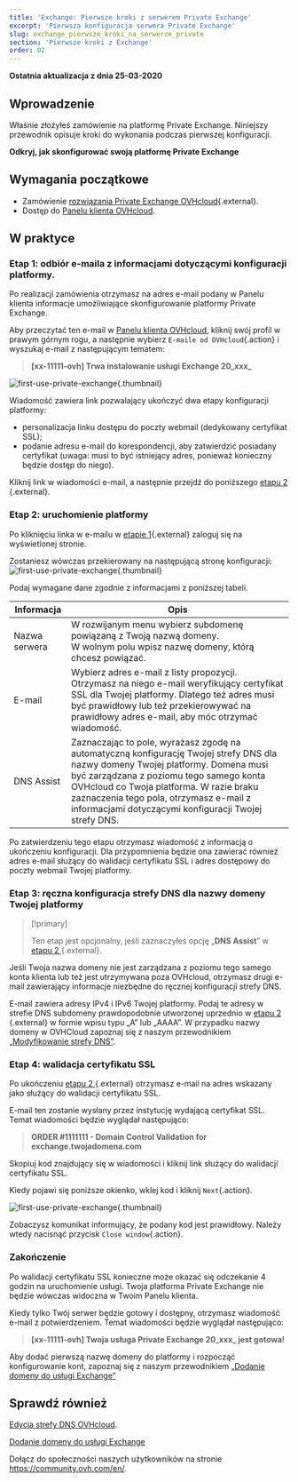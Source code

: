 ```yaml
---
title: 'Exchange: Pierwsze kroki z serwerem Private Exchange'
excerpt: 'Pierwsza konfiguracja serwera Private Exchange'
slug: exchange_pierwsze_kroki_na_serwerze_private
section: 'Pierwsze kroki z Exchange'
order: 02
---
```


**Ostatnia aktualizacja z dnia 25-03-2020**

## Wprowadzenie

Właśnie złożyłeś zamówienie na platformę Private Exchange. Niniejszy przewodnik opisuje kroki do wykonania podczas pierwszej konfiguracji.

**Odkryj, jak skonfigurować swoją platformę Private Exchange**

## Wymagania początkowe

- Zamówienie [rozwiązania Private Exchange OVHcloud](https://www.ovhcloud.com/pl/emails/private-exchange/){.external}.
- Dostęp do [Panelu klienta OVHcloud](https://www.ovh.com/auth/?action=gotomanager&from=https://www.ovh.pl/&ovhSubsidiary=pl).

## W praktyce

### Etap 1: odbiór e-maila z informacjami dotyczącymi konfiguracji platformy.

Po realizacji zamówienia otrzymasz na adres e-mail podany w Panelu klienta informacje umożliwiające skonfigurowanie platformy Private Exchange. 

Aby przeczytać ten e-mail w [Panelu klienta OVHcloud](https://www.ovh.com/auth/?action=gotomanager&from=https://www.ovh.pl/&ovhSubsidiary=pl), kliknij swój profil w prawym górnym rogu, a następnie wybierz `E-maile od OVHcloud`{.action} i wyszukaj e-mail z następującym tematem:

> **[xx-11111-ovh] Trwa instalowanie usługi Exchange 20_xxx_**

![first-use-private-exchange](images/first-use-private-exchange-01.png){.thumbnail}

Wiadomość zawiera link pozwalający ukończyć dwa etapy konfiguracji platformy:

- personalizacja linku dostępu do poczty webmail (dedykowany certyfikat SSL);
- podanie adresu e-mail do korespondencji, aby zatwierdzić posiadany certyfikat (uwaga: musi to być istniejący adres, ponieważ konieczny będzie dostęp do niego).

Kliknij link w wiadomości e-mail, a następnie przejdź do poniższego [etapu 2 ](./#etap-2-uruchomienie-platformy){.external}.

### Etap 2: uruchomienie platformy

Po kliknięciu linka w e-mailu w [etapie 1](./#etap-1-odbior-e-maila-z-informacjami-dotyczacymi-konfiguracji-platformy){.external} zaloguj się na wyświetlonej stronie.

Zostaniesz wówczas przekierowany na następującą stronę konfiguracji:
![first-use-private-exchange](images/first-use-private-exchange-02.png){.thumbnail}

Podaj wymagane dane zgodnie z informacjami z poniższej tabeli.

| Informacja          	| Opis                                                                                                                                                                                                                             	|
|----------------------	|-----------------------------------------------------------------------------------------------------------------------------------------------------------------------------------------------------------------------------------------	|
| Nazwa serwera 	| W rozwijanym menu wybierz subdomenę powiązaną z Twoją nazwą domeny.  <br> W wolnym polu wpisz nazwę domeny, którą chcesz powiązać.                                                                   	|
| E-mail               	| Wybierz adres e-mail z listy propozycji. Otrzymasz na niego e-mail weryfikujący certyfikat SSL dla Twojej platformy. Dlatego też adres musi być prawidłowy lub też przekierowywać na prawidłowy adres e-mail, aby móc otrzymać wiadomość.
| DNS Assist           	| Zaznaczając to pole, wyrażasz zgodę na automatyczną konfigurację Twojej strefy DNS dla nazwy domeny Twojej platformy. Domena musi być zarządzana z poziomu tego samego konta OVHcloud co Twoja platforma. W razie braku zaznaczenia tego pola, otrzymasz e-mail z informacjami dotyczącymi konfiguracji Twojej strefy DNS. 	|

Po zatwierdzeniu tego etapu otrzymasz wiadomość z informacją o ukończeniu konfiguracji. Dla przypomnienia będzie ona zawierać również adres e-mail służący do walidacji certyfikatu SSL i adres dostępowy do poczty webmail Twojej platformy.

### Etap 3: ręczna konfiguracja strefy DNS dla nazwy domeny Twojej platformy

> [!primary]
>
> Ten etap jest opcjonalny, jeśli zaznaczyłeś opcję „**DNS Assist**” w [etapu 2 ](./#etap-2-uruchomienie-platformy){.external}.
> 

Jeśli Twoja nazwa domeny nie jest zarządzana z poziomu tego samego konta klienta lub też jest utrzymywana poza OVHcloud, otrzymasz drugi e-mail zawierający informacje niezbędne do ręcznej konfiguracji strefy DNS.

E-mail zawiera adresy IPv4 i IPv6 Twojej platformy. Podaj te adresy w strefie DNS subdomeny prawdopodobnie utworzonej uprzednio w [etapu 2 ](./#etap-2-uruchomienie-platformy){.external} w formie wpisu typu „A” lub „AAAA”. W przypadku nazwy domeny w OVHCloud  zapoznaj się z naszym przewodnikiem [„Modyfikowanie strefy DNS”](https://docs.ovh.com/pl/domains/hosting_www_jak_edytowac_strefe_dns//).



### Etap 4: walidacja certyfikatu SSL

Po ukończeniu [etapu 2 ](./#etap-2-uruchomienie-platformy){.external} otrzymasz e-mail na adres wskazany jako służący do walidacji certyfikatu SSL.

E-mail ten zostanie wysłany przez instytucję wydającą certyfikat SSL. Temat wiadomości będzie wyglądał następująco:

> **ORDER #1111111 - Domain Control Validation for exchange.twojadomena.com**

Skopiuj kod znajdujący się w wiadomości i kliknij link służący do walidacji certyfikatu SSL.

Kiedy pojawi się poniższe okienko, wklej kod i kliknij `Next`{.action}.

![first-use-private-exchange](images/first-use-private-exchange-03.png){.thumbnail}

Zobaczysz komunikat informujący, że podany kod jest prawidłowy. Należy wtedy nacisnąć przycisk `Close window`{.action}.

### Zakończenie

Po walidacji certyfikatu SSL konieczne może okazać się odczekanie 4 godzin na uruchomienie usługi. Twoja platforma Private Exchange nie będzie wówczas widoczna w Twoim Panelu klienta.

Kiedy tylko Twój serwer będzie gotowy i dostępny, otrzymasz wiadomość e-mail z potwierdzeniem. Temat wiadomości będzie wyglądał następująco:

> **[xx-11111-ovh] Twoja usługa Private Exchange 20_xxx_ jest gotowa!**

Aby dodać pierwszą nazwę domeny do platformy i rozpocząć konfigurowanie kont, zapoznaj się z naszym przewodnikiem [„Dodanie domeny do usługi Exchange”](https://docs.ovh.com/pl/microsoft-collaborative-solutions/dodanie-domeny-exchange/) 

## Sprawdź również

[Edycja strefy DNS OVHcloud](https://docs.ovh.com/pl/domains/hosting_www_jak_edytowac_strefe_dns/).

[Dodanie domeny do usługi Exchange](https://docs.ovh.com/pl/microsoft-collaborative-solutions/dodanie-domeny-exchange/) 

Dołącz do społeczności naszych użytkowników na stronie <https://community.ovh.com/en/>.
